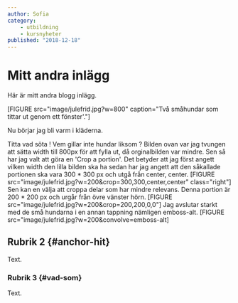 ```yaml
---
author: Sofia
category:
    - utbildning
    - kursnyheter
published: "2018-12-18"
---
```

Mitt andra inlägg
==================================

Här är mitt andra blogg inlägg.

[FIGURE src="image/julefrid.jpg?w=800" caption="Två småhundar som tittar ut genom ett fönster'."]

Nu börjar jag bli varm i kläderna.

<!--more-->

Titta vad söta ! Vem gillar inte hundar liksom ? Bilden ovan var jag tvungen att sätta width till 800px för att fylla ut, då orginalbilden var mindre. Sen så har jag valt att göra en 'Crop a portion'. Det betyder att jag först angett vilken width den lilla bilden ska ha sedan har jag angett att den såkallade portionen ska vara 300 * 300 px och utgå från center, center.
[FIGURE src="image/julefrid.jpg?w=200&crop=300,300,center,center" class="right"]
Sen kan en välja att croppa delar som har mindre relevans. Denna portion är 200 * 200 px och urgår från övre vänster hörn.
[FIGURE src="image/julefrid.jpg?w=200&crop=200,200,0,0"]
Jag avslutar starkt med de små hundarna i en annan tappning nämligen emboss-alt.
[FIGURE src="image/julefrid.jpg?w=200&convolve=emboss-alt]


Rubrik 2 {#anchor-hit}
-----------------------------------

Text.



### Rubrik 3 {#vad-som}

Text.
